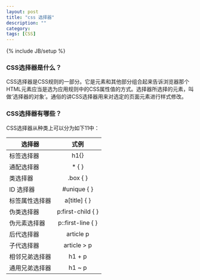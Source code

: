 ```yaml
---
layout: post
title: "css 选择器"
description: ""
category: 
tags: [CSS]
---
```

{% include JB/setup %}


### CSS选择器是什么？

CSS选择器是CSS规则的一部分。它是元素和其他部分组合起来告诉浏览器那个HTML元素应当是选为应用规则中的CSS属性值的方式。选择器所选择的元素，叫做’选择器的对象‘。通俗的讲CSS选择器用来对选定的页面元素进行样式修改。



### CSS选择器有哪些？

CSS选择器从种类上可以分为如下11中：

| 选择器       | 式例     | 
| -----   | :----:  |
| 标签选择器   | h1{}     | 
| 通配选择器   | * { }     | 
| 类选择器       | .box { }    | 
| ID 选择器      | #unique { }  | 
| 标签属性选择器  | a[title] { }  | 
| 伪类选择器   | p:first-child { }  | 
| 伪元素选择器   | p::first-line { }  | 
| 后代选择器   | article p     | 
| 子代选择器   | article > p   | 
| 相邻兄弟选择器   | h1 + p   | 
| 通用兄弟选择器   | h1 ~ p  | 

